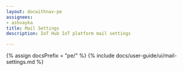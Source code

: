 ```yaml
---
layout: docwithnav-pe
assignees:
- ashvayka
title: Mail Settings
description: IoT Hub IoT platform mail settings

---
```


{% assign docsPrefix = "pe/" %}
{% include docs/user-guide/ui/mail-settings.md %}